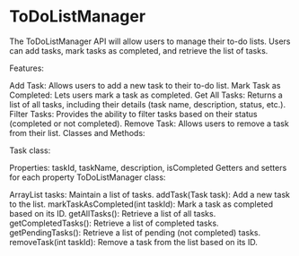 # ToDoListManager
The ToDoListManager API will allow users to manage their to-do lists. Users can add tasks, mark tasks as completed, and retrieve the list of tasks.

Features:

Add Task: Allows users to add a new task to their to-do list.
Mark Task as Completed: Lets users mark a task as completed.
Get All Tasks: Returns a list of all tasks, including their details (task name, description, status, etc.).
Filter Tasks: Provides the ability to filter tasks based on their status (completed or not completed).
Remove Task: Allows users to remove a task from their list.
Classes and Methods:

Task class:

Properties: taskId, taskName, description, isCompleted
Getters and setters for each property
ToDoListManager class:

ArrayList<Task> tasks: Maintain a list of tasks.
addTask(Task task): Add a new task to the list.
markTaskAsCompleted(int taskId): Mark a task as completed based on its ID.
getAllTasks(): Retrieve a list of all tasks.
getCompletedTasks(): Retrieve a list of completed tasks.
getPendingTasks(): Retrieve a list of pending (not completed) tasks.
removeTask(int taskId): Remove a task from the list based on its ID.
